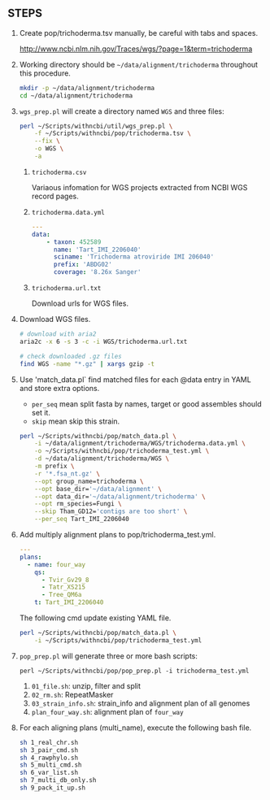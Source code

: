 ## STEPS

1. Create pop/trichoderma.tsv manually, be careful with tabs and spaces.

    http://www.ncbi.nlm.nih.gov/Traces/wgs/?page=1&term=trichoderma

2. Working directory should be `~/data/alignment/trichoderma` throughout this procedure.

    ```bash
    mkdir -p ~/data/alignment/trichoderma
    cd ~/data/alignment/trichoderma
    ```

3. `wgs_prep.pl` will create a directory named `WGS` and three files:

    ```bash
    perl ~/Scripts/withncbi/util/wgs_prep.pl \
        -f ~/Scripts/withncbi/pop/trichoderma.tsv \
        --fix \
        -o WGS \
        -a
    ```

    1. `trichoderma.csv`
    
        Variaous infomation for WGS projects extracted from NCBI WGS record pages.
    
    2. `trichoderma.data.yml`
    
        ```yaml
        ---
        data:
            - taxon: 452589
              name: 'Tart_IMI_2206040'
              sciname: 'Trichoderma atroviride IMI 206040'
              prefix: 'ABDG02'
              coverage: '8.26x Sanger'
        ```
        
    3. `trichoderma.url.txt`
    
        Download urls for WGS files.

4. Download WGS files.

    ```bash
    # download with aria2
    aria2c -x 6 -s 3 -c -i WGS/trichoderma.url.txt
    
    # check downloaded .gz files
    find WGS -name "*.gz" | xargs gzip -t 
    ```

5. Use 'match_data.pl` find matched files for each @data entry in YAML and store extra options.

    * `per_seq` mean split fasta by names, target or good assembles should set it.
    * `skip` mean skip this strain.

    ```bash
    perl ~/Scripts/withncbi/pop/match_data.pl \
        -i ~/data/alignment/trichoderma/WGS/trichoderma.data.yml \
        -o ~/Scripts/withncbi/pop/trichoderma_test.yml \
        -d ~/data/alignment/trichoderma/WGS \
        -m prefix \
        -r '*.fsa_nt.gz' \
        --opt group_name=trichoderma \
        --opt base_dir='~/data/alignment' \
        --opt data_dir='~/data/alignment/trichoderma' \
        --opt rm_species=Fungi \
        --skip Tham_GD12='contigs are too short' \
        --per_seq Tart_IMI_2206040
    ```

6. Add multiply alignment plans to pop/trichoderma_test.yml.

    ```yaml
    ---
    plans:
      - name: four_way
        qs:
          - Tvir_Gv29_8
          - Tatr_XS215
          - Tree_QM6a
        t: Tart_IMI_2206040
    ```

    The following cmd update existing YAML file.

    ```bash
    perl ~/Scripts/withncbi/pop/match_data.pl \
        -i ~/Scripts/withncbi/pop/trichoderma_test.yml
    ```

7. `pop_prep.pl` will generate three or more bash scripts:

    `perl ~/Scripts/withncbi/pop/pop_prep.pl -i trichoderma_test.yml`
    
    1. `01_file.sh`: unzip, filter and split
    2. `02_rm.sh`: RepeatMasker
    3. `03_strain_info.sh`: strain_info and alignment plan of all genomes
    4. `plan_four_way.sh`: alignment plan of `four_way`

8. For each aligning plans (multi_name), execute the following bash file.

    ```bash
    sh 1_real_chr.sh
    sh 3_pair_cmd.sh
    sh 4_rawphylo.sh
    sh 5_multi_cmd.sh
    sh 6_var_list.sh
    sh 7_multi_db_only.sh
    sh 9_pack_it_up.sh
    ```
